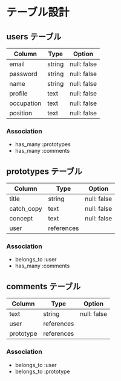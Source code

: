 # テーブル設計

## users テーブル

| Column     | Type   | Option      |
|----------- |--------|-------------|
| email      | string | null: false |
| password   | string | null: false |
| name       | string | null: false |
| profile    | text   | null: false |
| occupation | text   | null: false |
| position   | text   | null: false |

### Association

- has_many :prototypes
- has_many :comments

## prototypes テーブル

| Column     | Type       | Option      |
|----------- |------------|-------------|
| title      | string     | null: false |
| catch_copy | text       | null: false |
| concept    | text       | null: false |
| user       | references |             |

### Association

- belongs_to :user
- has_many   :comments

## comments テーブル

| Column    | Type       | Option      |
|-----------|------------|-------------|
| text      | string     | null: false |
| user      | references |             |
| prototype | references |             |

### Association

- belongs_to :user
- belongs_to :prototype